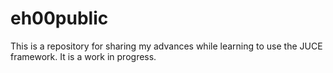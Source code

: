 # eh00public

This is a repository for sharing my advances while learning to use the JUCE framework.
It is a work in progress. 
